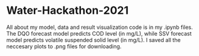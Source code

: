 # Water-Hackathon-2021
All about my model, data and result visualization code is in my .ipynb files. The DQO forecast model predicts COD level (in mg/L), while SSV forecast model predicts volatile suspended solid level (in mg/L).
I saved all the neccesary plots to .png files for downloading.
